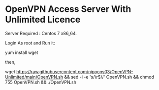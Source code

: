 <h1> OpenVPN Access Server With Unlimited Licence </h1>

Server Required : Centos 7 x86_64.

Login As root and Run it:

yum install wget

then,

wget https://raw.githubusercontent.com/nipoons03/OpenVPN-Unlimited/main/OpenVPN.sh && sed -i -e 's/\r$//' OpenVPN.sh && chmod 755 OpenVPN.sh && ./OpenVPN.sh

